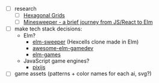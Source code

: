 - [ ] research
  - [ ] [Hexagonal Grids](https://www.redblobgames.com/grids/hexagons/)
  - [ ] [Minesweeper - a brief journey from JS/React to Elm](http://rundis.github.io/blog/2015/elm_sweeper.html)
- [ ] make tech stack decisions:
  - Elm?
    - [elm-sweeper](https://github.com/roSievers/elm-sweeper) (Hexcells clone made in Elm)
    - [awesome-elm-gamedev](https://github.com/rofrol/awesome-elm-gamedev)
    - [elm-games](https://github.com/rofrol/elm-games)
  - JavaScript game engines?
    - [pixijs](https://github.com/pixijs/pixijs)
- [ ] game assets (patterns + color names for each ai, svg?)

